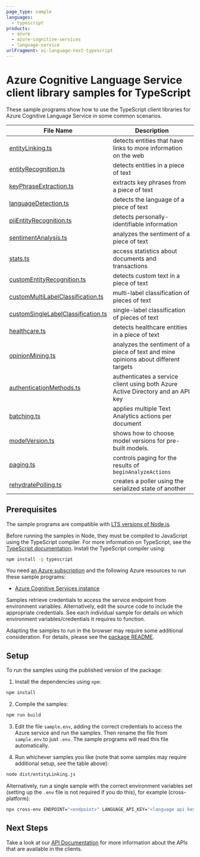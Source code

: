 ```yaml
---
page_type: sample
languages:
  - typescript
products:
  - azure
  - azure-cognitive-services
  - language-service
urlFragment: ai-language-text-typescript
---
```


# Azure Cognitive Language Service client library samples for TypeScript

These sample programs show how to use the TypeScript client libraries for Azure Cognitive Language Service in some common scenarios.

| **File Name**                                                         | **Description**                                                                     |
| --------------------------------------------------------------------- | ----------------------------------------------------------------------------------- |
| [entityLinking.ts][entitylinking]                                     | detects entities that have links to more information on the web                     |
| [entityRecognition.ts][entityrecognition]                             | detects entities in a piece of text                                                 |
| [keyPhraseExtraction.ts][keyphraseextraction]                         | extracts key phrases from a piece of text                                           |
| [languageDetection.ts][languagedetection]                             | detects the language of a piece of text                                             |
| [piiEntityRecognition.ts][piientityrecognition]                       | detects personally-identifiable information                                         |
| [sentimentAnalysis.ts][sentimentanalysis]                             | analyzes the sentiment of a piece of text                                           |
| [stats.ts][stats]                                                     | access statistics about documents and transactions                                  |
| [customEntityRecognition.ts][customentityrecognition]                 | detects custom text in a piece of text                                              |
| [customMultiLabelClassification.ts][custommultilabelclassification]   | multi-label classification of pieces of text                                        |
| [customSingleLabelClassification.ts][customsinglelabelclassification] | single-label classification of pieces of text                                       |
| [healthcare.ts][healthcare]                                           | detects healthcare entities in a piece of text                                      |
| [opinionMining.ts][opinionmining]                                     | analyzes the sentiment of a piece of text and mine opinions about different targets |
| [authenticationMethods.ts][authenticationmethods]                     | authenticates a service client using both Azure Active Directory and an API key     |
| [batching.ts][batching]                                               | applies multiple Text Analytics actions per document                                |
| [modelVersion.ts][modelversion]                                       | shows how to choose model versions for pre-built models.                            |
| [paging.ts][paging]                                                   | controls paging for the results of `beginAnalyzeActions`                            |
| [rehydratePolling.ts][rehydratepolling]                               | creates a poller using the serialized state of another                              |

## Prerequisites

The sample programs are compatible with [LTS versions of Node.js](https://github.com/nodejs/release#release-schedule).

Before running the samples in Node, they must be compiled to JavaScript using the TypeScript compiler. For more information on TypeScript, see the [TypeScript documentation][typescript]. Install the TypeScript compiler using:

```bash
npm install -g typescript
```

You need [an Azure subscription][freesub] and the following Azure resources to run these sample programs:

- [Azure Cognitive Services instance][createinstance_azurecognitiveservicesinstance]

Samples retrieve credentials to access the service endpoint from environment variables. Alternatively, edit the source code to include the appropriate credentials. See each individual sample for details on which environment variables/credentials it requires to function.

Adapting the samples to run in the browser may require some additional consideration. For details, please see the [package README][package].

## Setup

To run the samples using the published version of the package:

1. Install the dependencies using `npm`:

```bash
npm install
```

2. Compile the samples:

```bash
npm run build
```

3. Edit the file `sample.env`, adding the correct credentials to access the Azure service and run the samples. Then rename the file from `sample.env` to just `.env`. The sample programs will read this file automatically.

4. Run whichever samples you like (note that some samples may require additional setup, see the table above):

```bash
node dist/entityLinking.js
```

Alternatively, run a single sample with the correct environment variables set (setting up the `.env` file is not required if you do this), for example (cross-platform):

```bash
npx cross-env ENDPOINT="<endpoint>" LANGUAGE_API_KEY="<language api key>" node dist/entityLinking.js
```

## Next Steps

Take a look at our [API Documentation][apiref] for more information about the APIs that are available in the clients.

[entitylinking]: https://github.com/Azure/azure-sdk-for-js/blob/main/sdk/cognitivelanguage/ai-language-text/samples/v1/typescript/src/entityLinking.ts
[entityrecognition]: https://github.com/Azure/azure-sdk-for-js/blob/main/sdk/cognitivelanguage/ai-language-text/samples/v1/typescript/src/entityRecognition.ts
[keyphraseextraction]: https://github.com/Azure/azure-sdk-for-js/blob/main/sdk/cognitivelanguage/ai-language-text/samples/v1/typescript/src/keyPhraseExtraction.ts
[languagedetection]: https://github.com/Azure/azure-sdk-for-js/blob/main/sdk/cognitivelanguage/ai-language-text/samples/v1/typescript/src/languageDetection.ts
[piientityrecognition]: https://github.com/Azure/azure-sdk-for-js/blob/main/sdk/cognitivelanguage/ai-language-text/samples/v1/typescript/src/piiEntityRecognition.ts
[sentimentanalysis]: https://github.com/Azure/azure-sdk-for-js/blob/main/sdk/cognitivelanguage/ai-language-text/samples/v1/typescript/src/sentimentAnalysis.ts
[stats]: https://github.com/Azure/azure-sdk-for-js/blob/main/sdk/cognitivelanguage/ai-language-text/samples/v1/typescript/src/stats.ts
[customentityrecognition]: https://github.com/Azure/azure-sdk-for-js/blob/main/sdk/cognitivelanguage/ai-language-text/samples/v1/typescript/src/customEntityRecognition.ts
[custommultilabelclassification]: https://github.com/Azure/azure-sdk-for-js/blob/main/sdk/cognitivelanguage/ai-language-text/samples/v1/typescript/src/customMultiLabelClassification.ts
[customsinglelabelclassification]: https://github.com/Azure/azure-sdk-for-js/blob/main/sdk/cognitivelanguage/ai-language-text/samples/v1/typescript/src/customSingleLabelClassification.ts
[healthcare]: https://github.com/Azure/azure-sdk-for-js/blob/main/sdk/cognitivelanguage/ai-language-text/samples/v1/typescript/src/healthcare.ts
[opinionmining]: https://github.com/Azure/azure-sdk-for-js/blob/main/sdk/cognitivelanguage/ai-language-text/samples/v1/typescript/src/opinionMining.ts
[authenticationmethods]: https://github.com/Azure/azure-sdk-for-js/blob/main/sdk/cognitivelanguage/ai-language-text/samples/v1/typescript/src/authenticationMethods.ts
[batching]: https://github.com/Azure/azure-sdk-for-js/blob/main/sdk/cognitivelanguage/ai-language-text/samples/v1/typescript/src/batching.ts
[modelversion]: https://github.com/Azure/azure-sdk-for-js/blob/main/sdk/cognitivelanguage/ai-language-text/samples/v1/typescript/src/modelVersion.ts
[paging]: https://github.com/Azure/azure-sdk-for-js/blob/main/sdk/cognitivelanguage/ai-language-text/samples/v1/typescript/src/paging.ts
[rehydratepolling]: https://github.com/Azure/azure-sdk-for-js/blob/main/sdk/cognitivelanguage/ai-language-text/samples/v1/typescript/src/rehydratePolling.ts
[apiref]: https://docs.microsoft.com/javascript/api/@azure/ai-language-text
[freesub]: https://azure.microsoft.com/free/
[createinstance_azurecognitiveservicesinstance]: https://docs.microsoft.com/azure/cognitive-services/cognitive-services-apis-create-account
[package]: https://github.com/Azure/azure-sdk-for-js/tree/main/sdk/cognitivelanguage/ai-language-text/README.md
[typescript]: https://www.typescriptlang.org/docs/home.html

